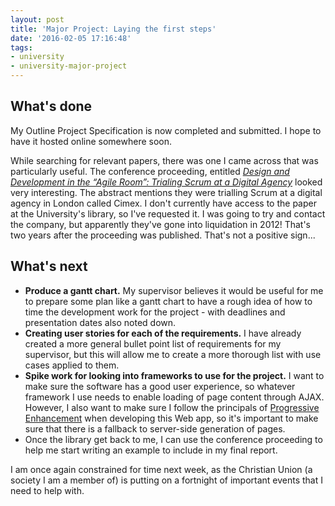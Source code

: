 ```yaml
---
layout: post
title: 'Major Project: Laying the first steps'
date: '2016-02-05 17:16:48'
tags:
- university
- university-major-project
---
```


## What's done
My Outline Project Specification is now completed and submitted. I hope to have it hosted online somewhere soon.

While searching for relevant papers, there was one I came across that was particularly useful. The conference proceeding, entitled *[Design and Development in the “Agile Room”: Trialing Scrum at a Digital Agency](http://link.springer.com/chapter/10.1007/978-3-642-13054-0_40)* looked very interesting. The abstract mentions they were trialling Scrum at a digital agency in London called Cimex. I don't currently have access to the paper at the University's library, so I've requested it. I was going to try and contact the company, but apparently they've gone into liquidation in 2012! That's two years after the proceeding was published. That's not a positive sign...

## What's next
* **Produce a gantt chart.** My supervisor believes it would be useful for me to prepare some plan like a gantt chart to have a rough idea of how to time the development work for the project - with deadlines and presentation dates also noted down. 
* **Creating user stories for each of the requirements.** I have already created a more general bullet point list of requirements for my supervisor, but this will allow me to create a more thorough list with use cases applied to them. 
* **Spike work for looking into frameworks to use for the project.** I want to make sure the software has a good user experience, so whatever framework I use needs to enable loading of page content through AJAX. However, I also want to make sure I follow the principals of [Progressive Enhancement](https://joshtumath.uk/2013/08/12/the-importance-of-progressive-enhancement/) when developing this Web app, so it's important to make sure that there is a fallback to server-side generation of pages.
* Once the library get back to me, I can use the conference proceeding to help me start writing an example to include in my final report.

I am once again constrained for time next week, as the Christian Union (a society I am a member of) is putting on a fortnight of important events that I need to help with.